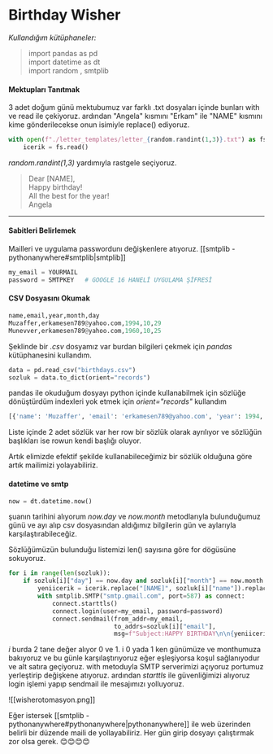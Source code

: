 # Birthday Wisher


*Kullandığım kütüphaneler:*
>import pandas as pd  
import datetime as dt  
import random , smtplib

 
 
#### Mektupları Tanıtmak
3 adet doğum günü mektubumuz var farklı .txt dosyaları içinde bunları with ve read ile çekiyoruz. ardından "Angela" kısmını "Erkam" ile "NAME" kısmını kime gönderilecekse onun isimiyle replace() ediyoruz.

```py
with open(f"./letter_templates/letter_{random.randint(1,3)}.txt") as fs:  
    icerik = fs.read()
```

*random.randint(1,3)* yardımıyla rastgele seçiyoruz.


>Dear [NAME],  
>Happy birthday!  
>All the best for the year!  
>Angela
  

---
#### Sabitleri Belirlemek

Mailleri ve uygulama passwordunı değişkenlere atıyoruz.
[[smtplib - pythonanywhere#smtplib|smtplib]]

```py
my_email = YOURMAIL 
password = SMTPKEY   # GOOGLE 16 HANELİ UYGULAMA ŞİFRESİ  
```


#### CSV Dosyasını Okumak

```py
name,email,year,month,day  
Muzaffer,erkamesen789@yahoo.com,1994,10,29  
Munevver,erkamesen789@yahoo.com,1960,10,25
```
Şeklinde bir *.csv* dosyamız var burdan bilgileri çekmek için *pandas* kütüphanesini kullandım.

```py
data = pd.read_csv("birthdays.csv")  
sozluk = data.to_dict(orient="records")
```

pandas ile okuduğum dosyayı python içinde kullanabilmek için sözlüğe dönüştürdüm indexleri yok etmek için *orient="records"* kullandım

```py
[{'name': 'Muzaffer', 'email': 'erkamesen789@yahoo.com', 'year': 1994, 'month': 10, 'day': 29}, {'name': 'Munevver', 'email': 'erkamesen789@yahoo.com', 'year': 1960, 'month': 10, 'day': 25}]

```

Liste içinde 2 adet sözlük var her row bir sözlük olarak ayrılıyor ve sözlüğün başlıkları ise rowun kendi başlığı oluyor.

Artık elimizde efektif şekilde kullanabileceğimiz bir sözlük olduğuna göre artık mailimizi yolayabiliriz.

#### datetime ve smtp

```py
now = dt.datetime.now()
```

şuanın tarihini alıyorum *now.day*  ve *now.month* metodlarıyla bulunduğumuz günü ve ayı alıp csv dosyasından aldığımız bilgilerin gün ve aylarıyla karşılaştırabileceğiz.

Sözlüğümüzün bulunduğu listemizi len() sayısına göre for dögüsüne sokuyoruz.

```py
for i in range(len(sozluk)):  
    if sozluk[i]["day"] == now.day and sozluk[i]["month"] == now.month:  
        yeniicerik = icerik.replace("[NAME]", sozluk[i]["name"]).replace("Angela", "Erkam")  
        with smtplib.SMTP("smtp.gmail.com", port=587) as connect:  
            connect.starttls()  
            connect.login(user=my_email, password=password)  
            connect.sendmail(from_addr=my_email,  
                             to_addrs=sozluk[i]["email"],  
                             msg=f"Subject:HAPPY BIRTHDAY\n\n{yeniicerik}" )
```

*i* burda 2 tane değer alıyor 0 ve 1.
i 0 yada 1 ken günümüze ve monthumuza bakıyoruz ve bu günle karşılaştırıyoruz eğer eşleşiyorsa koşul sağlanıyodur ve alt satıra geçiyoruz.
with metoduyla SMTP serverimizi açıyoruz portumuz yerleştirip değişkene atıyoruz.
ardından *starttls* ile güvenliğimizi alıyoruz login işlemi yapıp sendmail ile mesajımızı yolluyoruz.

![[wisherotomasyon.png]]

Eğer istersek [[smtplib - pythonanywhere#pythonanywhere|pythonanywhere]] ile web üzerinden belirli bir düzende maili de yollayabiliriz. Her gün girip dosyayı çalıştırmak zor olsa gerek. 😊😊😊😊
